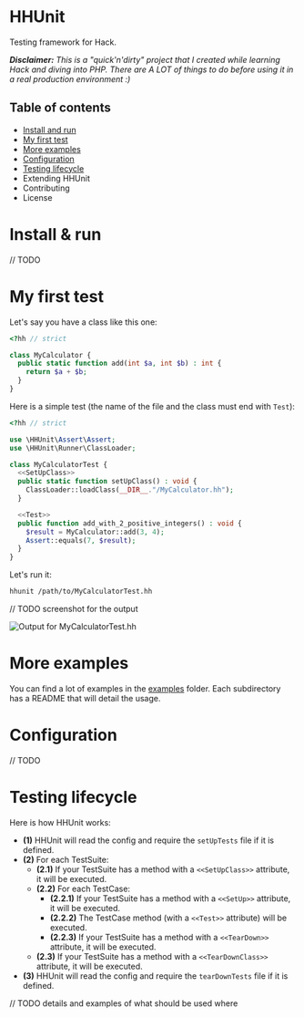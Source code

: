 # HHUnit

Testing framework for Hack.

_**Disclaimer:** This is a "quick'n'dirty" project that I created while learning Hack and diving into PHP. There are A LOT of things to do before using it in a real production environment :)_

## Table of contents

* [Install and run](#Install-and-run)
* [My first test](#My-first-test)
* [More examples](#More-examples)
* [Configuration](#Configuration)
* [Testing lifecycle](#Testing-lifecycle)
* Extending HHUnit
* Contributing
* License

# Install & run

// TODO

# My first test

Let's say you have a class like this one:

```php
<?hh // strict

class MyCalculator {
  public static function add(int $a, int $b) : int {
    return $a + $b;
  }
}
```

Here is a simple test (the name of the file and the class must end with `Test`):

```php
<?hh // strict

use \HHUnit\Assert\Assert;
use \HHUnit\Runner\ClassLoader;

class MyCalculatorTest {
  <<SetUpClass>>
  public static function setUpClass() : void {
    ClassLoader::loadClass(__DIR__."/MyCalculator.hh");
  }

  <<Test>>
  public function add_with_2_positive_integers() : void {
    $result = MyCalculator::add(3, 4);
    Assert::equals(7, $result);
  }
}
```

Let's run it:

```bash
hhunit /path/to/MyCalculatorTest.hh
```

// TODO screenshot for the output

![Output for MyCalculatorTest.hh](assets/MyCalculatorTestOutput.png)

# More examples

You can find a lot of examples in the [examples](examples) folder. Each subdirectory has a README that will detail the usage.

# Configuration

// TODO

# Testing lifecycle

Here is how HHUnit works:

* **(1)** HHUnit will read the config and require the `setUpTests` file if it is defined.
* **(2)** For each TestSuite:
  * **(2.1)** If your TestSuite has a method with a `<<SetUpClass>>` attribute, it will be executed.
  * **(2.2)** For each TestCase:
    * **(2.2.1)** If your TestSuite has a method with a `<<SetUp>>` attribute, it will be executed.
    * **(2.2.2)** The TestCase method (with a `<<Test>>` attribute) will be executed.
    * **(2.2.3)** If your TestSuite has a method with a `<<TearDown>>` attribute, it will be executed.
  * **(2.3)** If your TestSuite has a method with a `<<TearDownClass>>` attribute, it will be executed.
* **(3)** HHUnit will read the config and require the `tearDownTests` file if it is defined.

// TODO details and examples of what should be used where
